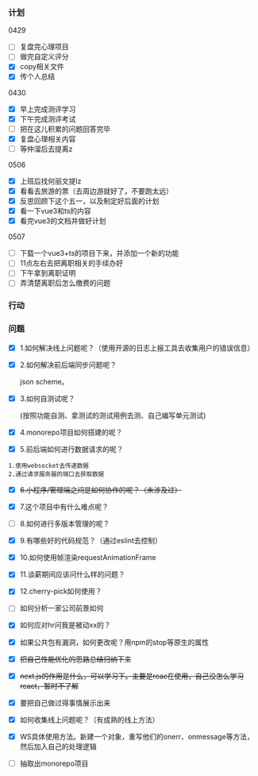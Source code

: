 

### 计划

0429

- [ ] 复盘完心理项目
- [ ] 做完自定义评分
- [x] copy相关文件
- [x] 传个人总结

0430

- [x] 早上完成测评学习
- [x] 下午完成测评考试
- [ ] 把在这儿积累的问题回答完毕
- [x] 复盘心理相关内容
- [ ] 等仲溜后去提离z

0506

- [x] 上班后找何丽文提lz
- [x] 看看去旅游的票（去周边游就好了，不要跑太远）
- [x] 反思回顾下这个五一，以及制定好后面的计划
- [x] 看一下vue3和ts的内容
- [x] 看完vue3的文档并做好计划

0507

- [ ] 下载一个vue3+ts的项目下来，并添加一个新的功能
- [ ] 11点左右去把离职相关的手续办好
- [ ] 下午拿到离职证明
- [ ] 弄清楚离职后怎么缴费的问题

### 行动

### 问题

- [x] 1.如何解决线上问题呢？（使用开源的日志上报工具去收集用户的错误信息）

- [x] 2.如何解决前后端同步问题呢？

  json scheme。

- [x] 3.如何自测试呢？

  (按照功能自测、拿测试的测试用例去测、自己编写单元测试)

- [x] 4.monorepo项目如何搭建的呢？

- [x] 5.前后端如何进行数据请求的呢？

```
1.使用websocket去传递数据
2.通过请求服务器的端口去获取数据
```

- [x] ~~6.小程序/管理端之间是如何协作的呢？（未涉及过）~~

- [x] 7.这个项目中有什么难点呢？

- [ ] 8.如何进行多版本管理的呢？

- [x] 9.有哪些好的代码规范？（通过eslint去控制）

- [x] 10.如何使用帧渲染requestAnimationFrame

- [x] 11.谈薪期间应该问什么样的问题？

- [x] 12.cherry-pick如何使用？

- [ ] 如何分析一家公司前景如何

- [x] 如何应对hr问我是被动xx的？

- [x] 如果公共包有漏洞，如何更改呢？用npm的stop等原生的属性

- [x] ~~把自己性能优化的思路总结归纳下来~~

- [x] ~~next.js的作用是什么，可以学习下。主要是reac在使用，自己没怎么学习react，暂时不了解~~

- [x] 要把自己做过得事情展示出来

- [x] 如何收集线上问题呢？（有成熟的线上方法）

- [x] WS具体使用方法。新建一个对象，重写他们的onerr、onmessage等方法，然后加入自己的处理逻辑

- [ ] 抽取出monorepo项目